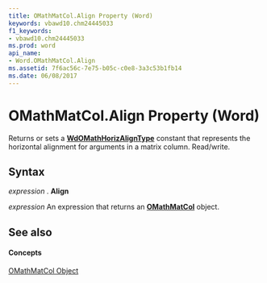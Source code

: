 ```yaml
---
title: OMathMatCol.Align Property (Word)
keywords: vbawd10.chm24445033
f1_keywords:
- vbawd10.chm24445033
ms.prod: word
api_name:
- Word.OMathMatCol.Align
ms.assetid: 7f6ac56c-7e75-b05c-c0e8-3a3c53b1fb14
ms.date: 06/08/2017
---
```



# OMathMatCol.Align Property (Word)

Returns or sets a **[WdOMathHorizAlignType](wdomathhorizaligntype-enumeration-word.md)** constant that represents the horizontal alignment for arguments in a matrix column. Read/write.


## Syntax

 _expression_ . **Align**

 _expression_ An expression that returns an **[OMathMatCol](omathmatcol-object-word.md)** object.


## See also


#### Concepts


[OMathMatCol Object](omathmatcol-object-word.md)

